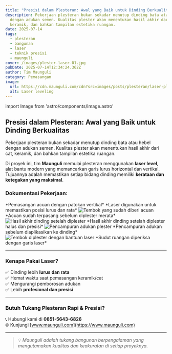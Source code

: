 ```yaml
---
title: "Presisi dalam Plesteran: Awal yang Baik untuk Dinding Berkualitas"
description: Pekerjaan plesteran bukan sekadar menutup dinding bata atau hebel
  dengan adukan semen. Kualitas plester akan menentukan hasil akhir dari cat,
  keramik, dan bahkan tampilan estetika ruangan.
date: 2025-07-14
tags:
  - plesteran
  - bangunan
  - laser
  - teknik presisi
  - maunguli
cover: /images/plester-laser-01.jpg
pubDate: 2025-07-14T12:34:24.362Z
author: Tim Maunguli
category: Pemasangan
image:
  url: https://cdn.maunguli.com/cdn?src=images/posts/plesteran/laser-plesteran.jpeg
  alt: Laser leveling
---
```


import Image from 'astro/components/Image.astro'

## Presisi dalam Plesteran: Awal yang Baik untuk Dinding Berkualitas

Pekerjaan plesteran bukan sekadar menutup dinding bata atau hebel dengan adukan semen. Kualitas plester akan menentukan hasil akhir dari cat, keramik, dan bahkan tampilan estetika ruangan.  

Di proyek ini, tim **Maunguli** memulai plesteran menggunakan **laser level**, alat bantu modern yang memancarkan garis lurus horizontal dan vertikal. Tujuannya adalah memastikan setiap bidang dinding memiliki **kerataan dan ketegakan yang maksimal**.

### Dokumentasi Pekerjaan:

<CDNImages src="https://cdn.maunguli.com/cdn?src=images/posts/plesteran/laser-plesteran.jpeg" alt="Pemasangan acuan plester" width={800} height={600} />
*Pemasangan acuan dengan patokan vertikal*

<CDNImages src="https://cdn.maunguli.com/cdn?src=images/posts/plesteran/laser-plesteran.jpeg" alt="Laser digunakan untuk patokan plesteran" width={800} height={600} />
*Laser digunakan untuk memastikan posisi lurus dan rata*

<Image src="/images/plester-laser-03.jpg" alt="Tembok yang sudah diberi acuan" width={800} height={600} />
*Acuan sudah terpasang sebelum diplester merata*

<Image src="/images/plester-laser-04.jpg" alt="Hasil akhir dinding setelah diplester" width={800} height={600} />
*Hasil akhir dinding setelah diplester halus dan presisi*

<Image src="/images/plester-laser-05.jpg" alt="Pencampuran adukan plester" width={800} height={600} />
*Pencampuran adukan sebelum diaplikasikan ke dinding*

<Image src="/images/plester-laser-06.jpg" alt="Tembok diplester dengan bantuan laser" width={800} height={600} />
*Sudut ruangan diperiksa dengan garis laser*

---

### Kenapa Pakai Laser?

✅ Dinding lebih **lurus dan rata**  
✅ Hemat waktu saat pemasangan keramik/cat  
✅ Mengurangi pemborosan adukan  
✅ Lebih **profesional dan presisi**

---

### Butuh Tukang Plesteran Rapi & Presisi?

📞 Hubungi kami di **0851-5643-6826**  
🌐 Kunjungi [www.maunguli.com](https://www.maunguli.com)

---

> 💡 *Maunguli adalah tukang bangunan berpengalaman yang mengutamakan kualitas dan keakuratan di setiap proyeknya.*

